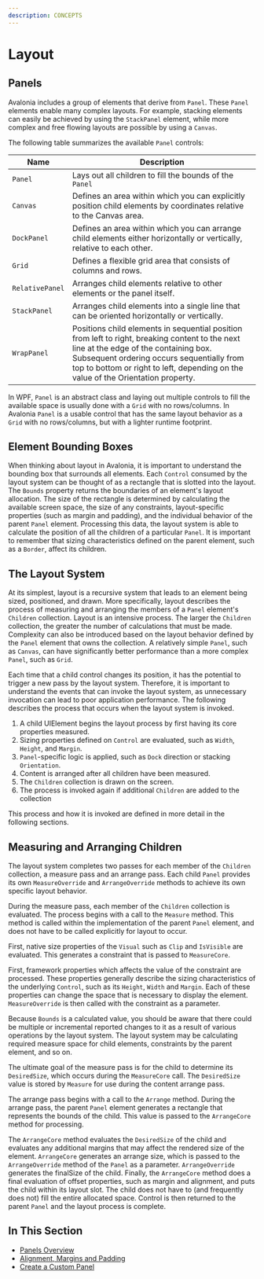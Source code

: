 ```yaml
---
description: CONCEPTS
---
```


# Layout

## Panels

Avalonia includes a group of elements that derive from `Panel`. These `Panel` elements enable many complex layouts. For example, stacking elements can easily be achieved by using the `StackPanel` element, while more complex and free flowing layouts are possible by using a `Canvas`.

The following table summarizes the available `Panel` controls:

| Name            | Description                                                                                                                                                                                                                                                               |
| --------------- | ------------------------------------------------------------------------------------------------------------------------------------------------------------------------------------------------------------------------------------------------------------------------- |
| `Panel`         | Lays out all children to fill the bounds of the `Panel`                                                                                                                                                                                                                   |
| `Canvas`        | Defines an area within which you can explicitly position child elements by coordinates relative to the Canvas area.                                                                                                                                                       |
| `DockPanel`     | Defines an area within which you can arrange child elements either horizontally or vertically, relative to each other.                                                                                                                                                    |
| `Grid`          | Defines a flexible grid area that consists of columns and rows.                                                                                                                                                                                                           |
| `RelativePanel` | Arranges child elements relative to other elements or the panel itself.                                                                                                                                                                                                   |
| `StackPanel`    | Arranges child elements into a single line that can be oriented horizontally or vertically.                                                                                                                                                                               |
| `WrapPanel`     | Positions child elements in sequential position from left to right, breaking content to the next line at the edge of the containing box. Subsequent ordering occurs sequentially from top to bottom or right to left, depending on the value of the Orientation property. |

In WPF, `Panel` is an abstract class and laying out multiple controls to fill the available space is usually done with a `Grid` with no rows/columns. In Avalonia `Panel` is a usable control that has the same layout behavior as a `Grid` with no rows/columns, but with a lighter runtime footprint.

## Element Bounding Boxes

When thinking about layout in Avalonia, it is important to understand the bounding box that surrounds all elements. Each `Control` consumed by the layout system can be thought of as a rectangle that is slotted into the layout. The `Bounds` property returns the boundaries of an element's layout allocation. The size of the rectangle is determined by calculating the available screen space, the size of any constraints, layout-specific properties (such as margin and padding), and the individual behavior of the parent `Panel` element. Processing this data, the layout system is able to calculate the position of all the children of a particular `Panel`. It is important to remember that sizing characteristics defined on the parent element, such as a `Border`, affect its children.

## The Layout System

At its simplest, layout is a recursive system that leads to an element being sized, positioned, and drawn. More specifically, layout describes the process of measuring and arranging the members of a `Panel` element's `Children` collection. Layout is an intensive process. The larger the `Children` collection, the greater the number of calculations that must be made. Complexity can also be introduced based on the layout behavior defined by the `Panel` element that owns the collection. A relatively simple `Panel`, such as `Canvas`, can have significantly better performance than a more complex `Panel`, such as `Grid`.

Each time that a child control changes its position, it has the potential to trigger a new pass by the layout system. Therefore, it is important to understand the events that can invoke the layout system, as unnecessary invocation can lead to poor application performance. The following describes the process that occurs when the layout system is invoked.

1. A child UIElement begins the layout process by first having its core properties measured.
2. Sizing properties defined on `Control` are evaluated, such as `Width`, `Height`, and `Margin`.
3. `Panel`-specific logic is applied, such as `Dock` direction or stacking `Orientation`.
4. Content is arranged after all children have been measured.
5. The `Children` collection is drawn on the screen.
6. The process is invoked again if additional `Children` are added to the collection

This process and how it is invoked are defined in more detail in the following sections.

## Measuring and Arranging Children

The layout system completes two passes for each member of the `Children` collection, a measure pass and an arrange pass. Each child `Panel` provides its own `MeasureOverride` and `ArrangeOverride` methods to achieve its own specific layout behavior.

During the measure pass, each member of the `Children` collection is evaluated. The process begins with a call to the `Measure` method. This method is called within the implementation of the parent `Panel` element, and does not have to be called explicitly for layout to occur.

First, native size properties of the `Visual` such as `Clip` and `IsVisible` are evaluated. This generates a constraint that is passed to `MeasureCore`.

First, framework properties which affects the value of the constraint are processed. These properties generally describe the sizing characteristics of the underlying `Control`, such as its `Height`, `Width` and `Margin`. Each of these properties can change the space that is necessary to display the element. `MeasureOverride` is then called with the constraint as a parameter.

Because `Bounds` is a calculated value, you should be aware that there could be multiple or incremental reported changes to it as a result of various operations by the layout system. The layout system may be calculating required measure space for child elements, constraints by the parent element, and so on.

The ultimate goal of the measure pass is for the child to determine its `DesiredSize`, which occurs during the `MeasureCore` call. The `DesiredSize` value is stored by `Measure` for use during the content arrange pass.

The arrange pass begins with a call to the `Arrange` method. During the arrange pass, the parent `Panel` element generates a rectangle that represents the bounds of the child. This value is passed to the `ArrangeCore` method for processing.

The `ArrangeCore` method evaluates the `DesiredSize` of the child and evaluates any additional margins that may affect the rendered size of the element. `ArrangeCore` generates an arrange size, which is passed to the `ArrangeOverride` method of the `Panel` as a parameter. `ArrangeOverride` generates the finalSize of the child. Finally, the `ArrangeCore` method does a final evaluation of offset properties, such as margin and alignment, and puts the child within its layout slot. The child does not have to (and frequently does not) fill the entire allocated space. Control is then returned to the parent `Panel` and the layout process is complete.

## In This Section

* [Panels Overview](panels-overview.md)
* [Alignment, Margins and Padding](alignment-margins-and-padding.md)
* [Create a Custom Panel](../../../guides/custom-controls/create-a-custom-panel.md)
